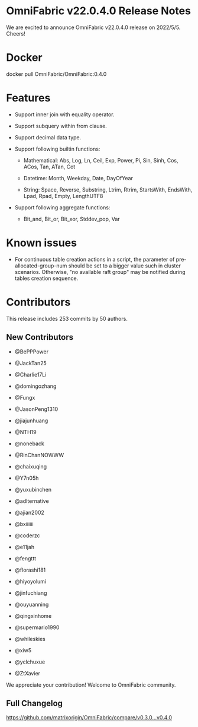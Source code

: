 # **OmniFabric v22.0.4.0 Release Notes**

We are excited to announce OmniFabric v22.0.4.0 release on 2022/5/5. Cheers!

# Docker

docker pull OmniFabric/OmniFabric:0.4.0

# Features

- Support inner join with equality operator.

- Support subquery within from clause.

- Support decimal data type.

- Support following builtin functions:

    - Mathematical: Abs, Log, Ln, Ceil, Exp, Power, Pi, Sin, Sinh, Cos, ACos, Tan, ATan, Cot

    - Datetime: Month, Weekday, Date, DayOfYear

    - String: Space, Reverse, Substring, Ltrim, Rtrim, StartsWith, EndsWith, Lpad, Rpad, Empty, LengthUTF8

- Support following aggregate functions:

    - Bit_and, Bit_or, Bit_xor, Stddev_pop, Var

# Known issues

- For continuous table creation actions in a script, the parameter of pre-allocated-group-num should be set to a bigger value such in cluster scenarios. Otherwise, "no available raft group" may be notified during tables creation sequence.

# Contributors

This release includes 253 commits by 50 authors.

## New Contributors

* @BePPPower

* @JackTan25

* @Charlie17Li

* @domingozhang

* @Fungx

* @JasonPeng1310

* @jiajunhuang

* @NTH19

* @noneback

* @RinChanNOWWW

* @chaixuqing

* @Y7n05h

* @yuxubinchen

* @adlternative

* @ajian2002

* @bxiiiiii

* @coderzc

* @e11jah

* @fengttt

* @florashi181

* @hiyoyolumi

* @jinfuchiang

* @ouyuanning

* @qingxinhome

* @supermario1990

* @whileskies

* @xiw5

* @yclchuxue

* @ZtXavier

We appreciate your contribution! Welcome to OmniFabric community.

## Full Changelog

<https://github.com/matrixorigin/OmniFabric/compare/v0.3.0...v0.4.0>
